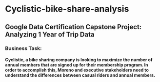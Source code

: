 # Cyclistic-bike-share-analysis
## Google Data Certification Capstone Project: Analyzing 1 Year of Trip Data  

### Business Task:
#### Cyclistic, a bike sharing company is looking to maximize the number of annual members that are signed up for their membership program. In order to accomplish this, Moreno and executive stakeholders need to understand the differences between casual riders and annual members.  

